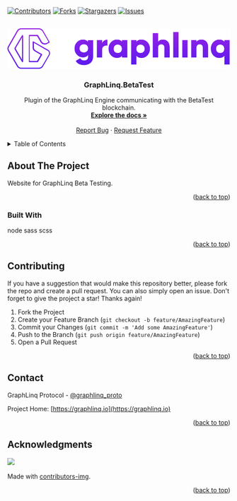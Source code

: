 <!--
*** This README used the Best-README-Template (https://github.com/othneildrew/Best-README-Template).
-->

<a name="readme-top"></a>

<!-- PROJECT SHIELDS -->

[![Contributors][contributors-shield]][contributors-url]
[![Forks][forks-shield]][forks-url]
[![Stargazers][stars-shield]][stars-url]
[![Issues][issues-shield]][issues-url]

<!-- PROJECT LOGO -->
<br />
<div align="center">
  <a href="https://github.com/GraphLinq/GraphLinq.BetaTest">
    <img src="img/project-logo-full.png" alt="Logo" width="830">
  </a>

  <h3 align="center">GraphLinq.BetaTest</h3>

  <p align="center">
    Plugin of the GraphLinq Engine communicating with the BetaTest blockchain.
    <br />
    <a target="_blank" href="https://docs.graphlinq.io"><strong>Explore the docs »</strong></a>
    <br />
    <br />
    <a href="https://github.com/GraphLinq/GraphLinq.BetaTest/issues">Report Bug</a>
    ·
    <a href="https://github.com/GraphLinq/GraphLinq.BetaTest/issues">Request Feature</a>
  </p>
</div>



<!-- TABLE OF CONTENTS -->

<details>
  <summary>Table of Contents</summary>
  <ol>
    <li>
      <a href="#about-the-project">About The Project</a>
      <ul>
        <li><a href="#built-with">Built With</a></li>
      </ul>
    </li>
    <li><a href="#contributing">Contributing</a></li>
    <li><a href="#contact">Contact</a></li>
    <li><a href="#acknowledgments">Acknowledgments</a></li>
  </ol>
</details>

<!-- ABOUT THE PROJECT -->
## About The Project

Website for GraphLinq Beta Testing.

<p align="right">(<a href="#readme-top">back to top</a>)</p>

### Built With

node sass scss

<p align="right">(<a href="#readme-top">back to top</a>)</p>

<!-- CONTRIBUTING -->
## Contributing

If you have a suggestion that would make this repository better, please fork the repo and create a pull request. You can also simply open an issue. Don't forget to give the project a star! Thanks again!

1. Fork the Project
2. Create your Feature Branch (`git checkout -b feature/AmazingFeature`)
3. Commit your Changes (`git commit -m 'Add some AmazingFeature'`)
4. Push to the Branch (`git push origin feature/AmazingFeature`)
5. Open a Pull Request

<p align="right">(<a href="#readme-top">back to top</a>)</p>

<!-- CONTACT -->
## Contact

GraphLinq Protocol - [@graphlinq_proto](https://twitter.com/graphlinq_proto)

Project Home: [https://graphlinq.io](https://graphlinq.io)

<p align="right">(<a href="#readme-top">back to top</a>)</p>

<!-- ACKNOWLEDGMENTS -->
## Acknowledgments

<a href="https://github.com/GraphLinq/GraphLinq.BetaTest/graphs/contributors">
  <img src="https://contrib.rocks/image?repo=GraphLinq/GraphLinq.BetaTest" />
</a>

Made with [contributors-img](https://contrib.rocks).

<p align="right">(<a href="#readme-top">back to top</a>)</p>

<!-- MARKDOWN LINKS & IMAGES -->
<!-- https://www.markdownguide.org/basic-syntax/#reference-style-links -->

<!-- GitHub -->
[contributors-shield]: https://img.shields.io/github/contributors/GraphLinq/GraphLinq.BetaTest.svg?style=for-the-badge
[contributors-url]: https://github.com/GraphLinq/GraphLinq.BetaTest/graphs/contributors
[forks-shield]: https://img.shields.io/github/forks/GraphLinq/GraphLinq.BetaTest.svg?style=for-the-badge
[forks-url]: https://github.com/GraphLinq/GraphLinq.BetaTest/network/members
[stars-shield]: https://img.shields.io/github/stars/GraphLinq/GraphLinq.BetaTest.svg?style=for-the-badge
[stars-url]: https://github.com/GraphLinq/GraphLinq.BetaTest/stargazers
[issues-shield]: https://img.shields.io/github/issues/GraphLinq/GraphLinq.BetaTest.svg?style=for-the-badge
[issues-url]: https://github.com/GraphLinq/GraphLinq.BetaTest/issues

